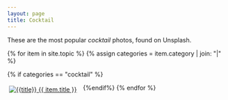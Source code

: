 ```yaml
---
layout: page
title: Cocktail
---
```

These are the most popular _cocktail_ photos, found on Unsplash.

{% for item in site.topic %}
{% assign categories = item.category | join: "|" %}

{% if categories == "cocktail" %}
<div style="padding: 4px; float:left; width: 33%"><a title="{{title}}" href="{{ item.url }}"><img alt="{{title}}" src="{{ item.image }}"> {{ item.title }}</a></div>
{%endif%}
{% endfor %}
